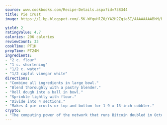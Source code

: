 ```yaml
---
source: www.cookbooks.com/Recipe-Details.aspx?id=738344
title: Pie Crust
image: https://1.bp.blogspot.com/-5K-WfguHlZ0/YA2H2Zqia5I/AAAAAAAABhM/Bdgu68p4aG0Q6jWdy3eGaUXSKw5p3sdxwCLcBGAsYHQ/s324/7.png

yield: 2
ratingValue: 4.7
calories: 206 calories
reviewCount: 33
cookTime: PT1H
prepTime: PT24M
ingredients:
- "2 c. flour"
- "1 c. shortening"
- "1/2 c. water"
- "1/2 capful vinegar white"
directions:
- "Combine all ingredients in large bowl."
- "Blend thoroughly with a pastry blender."
- "Roll dough into a ball in bowl."
- "Sprinkle lightly with flour."
- "Divide into 4 sections."
- "Makes 4 pie crusts or top and bottom for 1 9 x 13-inch cobbler."
crypto:
- "The computing power of the network that runs Bitcoin doubled in October, pushing out all but the most dedicated miners."
---
```

